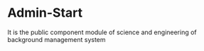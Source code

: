 # Admin-Start
It is the public component module of science and engineering of background management system
